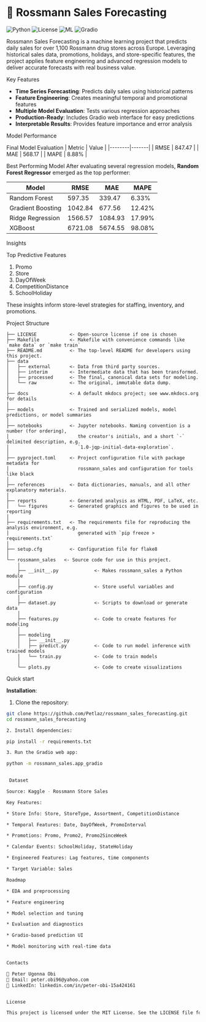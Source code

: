 # 🏪 Rossmann Sales Forecasting

![Python](https://img.shields.io/badge/Python-3.8%2B-blue)
![License](https://img.shields.io/badge/License-MIT-green)
![ML](https://img.shields.io/badge/Machine-Learning-orange)
![Gradio](https://img.shields.io/badge/UI-Gradio-ff9a00?logo=gradio&logoColor=white)

Rossmann Sales Forecasting is a machine learning project that predicts daily sales for over 1,100 Rossmann drug stores across Europe. Leveraging historical sales data, promotions, holidays, and store-specific features, the project applies feature engineering and advanced regression models to deliver accurate forecasts with real business value.

Key Features

- **Time Series Forecasting**: Predicts daily sales using historical patterns
- **Feature Engineering**: Creates meaningful temporal and promotional features
- **Multiple Model Evaluation**: Tests various regression approaches
- **Production-Ready**: Includes Gradio web interface for easy predictions
- **Interpretable Results**: Provides feature importance and error analysis

Model Performance

Final Model Evaluation
| Metric | Value |
|--------|-------|
| RMSE   | 847.47 |
| MAE    | 568.17 |
| MAPE   | 8.88% |

Best Performing Model
After evaluating several regression models, **Random Forest Regressor** emerged as the top performer:

| Model              | RMSE    | MAE     | MAPE   |
|--------------------|---------|---------|--------|
| Random Forest      | 597.35  | 339.47  | 6.33%  |
| Gradient Boosting  | 1042.84 | 677.56  | 12.42% |
| Ridge Regression   | 1566.57 | 1084.93 | 17.99% |
| XGBoost            | 6721.08 | 5674.55 | 98.08% |

Insights

Top Predictive Features

1. Promo
2. Store
3. DayOfWeek
4. CompetitionDistance
5. SchoolHoliday

These insights inform store-level strategies for staffing, inventory, and promotions.


Project Structure

```
├── LICENSE            <- Open-source license if one is chosen
├── Makefile           <- Makefile with convenience commands like `make data` or `make train`
├── README.md          <- The top-level README for developers using this project.
├── data
│   ├── external       <- Data from third party sources.
│   ├── interim        <- Intermediate data that has been transformed.
│   ├── processed      <- The final, canonical data sets for modeling.
│   └── raw            <- The original, immutable data dump.
│
├── docs               <- A default mkdocs project; see www.mkdocs.org for details
│
├── models             <- Trained and serialized models, model predictions, or model summaries
│
├── notebooks          <- Jupyter notebooks. Naming convention is a number (for ordering),
│                         the creator's initials, and a short `-` delimited description, e.g.
│                         `1.0-jqp-initial-data-exploration`.
│
├── pyproject.toml     <- Project configuration file with package metadata for 
│                         rossmann_sales and configuration for tools like black
│
├── references         <- Data dictionaries, manuals, and all other explanatory materials.
│
├── reports            <- Generated analysis as HTML, PDF, LaTeX, etc.
│   └── figures        <- Generated graphics and figures to be used in reporting
│
├── requirements.txt   <- The requirements file for reproducing the analysis environment, e.g.
│                         generated with `pip freeze > requirements.txt`
│
├── setup.cfg          <- Configuration file for flake8
│
└── rossmann_sales   <- Source code for use in this project.
    │
    ├── __init__.py             <- Makes rossmann_sales a Python module
    │
    ├── config.py               <- Store useful variables and configuration
    │
    ├── dataset.py              <- Scripts to download or generate data
    │
    ├── features.py             <- Code to create features for modeling
    │
    ├── modeling                
    │   ├── __init__.py 
    │   ├── predict.py          <- Code to run model inference with trained models          
    │   └── train.py            <- Code to train models
    │
    └── plots.py                <- Code to create visualizations
```

Quick start

**Installation**:  
1. Clone the repository:
```bash
git clone https://github.com/Petlaz/rossmann_sales_forecasting.git
cd rossmann_sales_forecasting

2. Install dependencies:

pip install -r requirements.txt

3. Run the Gradio web app:

python -m rossmann_sales.app_gradio

 
 Dataset

Source: Kaggle - Rossmann Store Sales

Key Features:

* Store Info: Store, StoreType, Assortment, CompetitionDistance

* Temporal Features: Date, DayOfWeek, PromoInterval

* Promotions: Promo, Promo2, Promo2SinceWeek

* Calendar Events: SchoolHoliday, StateHoliday

* Engineered Features: Lag features, time components

* Target Variable: Sales

Roadmap

* EDA and preprocessing

* Feature engineering

* Model selection and tuning

* Evaluation and diagnostics

* Gradio-based prediction UI

* Model monitoring with real-time data


Contacts

👤 Peter Ugonna Obi
📧 Email: peter.obi96@yahoo.com
🔗 LinkedIn: linkedin.com/in/peter-obi-15a424161


License

This project is licensed under the MIT License. See the LICENSE file for details.




